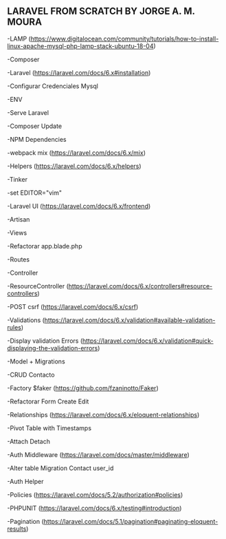 ## LARAVEL FROM SCRATCH BY JORGE A. M. MOURA

-LAMP (https://www.digitalocean.com/community/tutorials/how-to-install-linux-apache-mysql-php-lamp-stack-ubuntu-18-04)

-Composer

-Laravel (https://laravel.com/docs/6.x#installation)

-Configurar Credenciales Mysql

-ENV

-Serve Laravel

-Composer Update

-NPM Dependencies

-webpack mix (https://laravel.com/docs/6.x/mix)

-Helpers (https://laravel.com/docs/6.x/helpers)

-Tinker

-set EDITOR="vim"

-Laravel UI (https://laravel.com/docs/6.x/frontend)

-Artisan

-Views

-Refactorar app.blade.php

-Routes

-Controller

-ResourceController (https://laravel.com/docs/6.x/controllers#resource-controllers)

-POST csrf (https://laravel.com/docs/6.x/csrf)

-Validations (https://laravel.com/docs/6.x/validation#available-validation-rules)

-Display validation Errors (https://laravel.com/docs/6.x/validation#quick-displaying-the-validation-errors)

-Model + Migrations

-CRUD Contacto

-Factory $faker (https://github.com/fzaninotto/Faker)

-Refactorar Form Create Edit

-Relationships (https://laravel.com/docs/6.x/eloquent-relationships)

-Pivot Table with Timestamps

-Attach Detach

-Auth Middleware (https://laravel.com/docs/master/middleware)

-Alter table Migration Contact user_id

-Auth Helper

-Policies (https://laravel.com/docs/5.2/authorization#policies)

-PHPUNIT (https://laravel.com/docs/6.x/testing#introduction)

-Pagination (https://laravel.com/docs/5.1/pagination#paginating-eloquent-results)